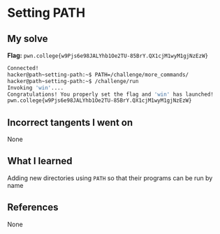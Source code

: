 
# Setting PATH

## My solve
**Flag:** `pwn.college{w9Pjs6e98JALYhb1Oe2TU-85BrY.QX1cjM1wyM1gjNzEzW}`

```bash
Connected!
hacker@path~setting-path:~$ PATH=/challenge/more_commands/
hacker@path~setting-path:~$ /challenge/run
Invoking 'win'....
Congratulations! You properly set the flag and 'win' has launched!
pwn.college{w9Pjs6e98JALYhb1Oe2TU-85BrY.QX1cjM1wyM1gjNzEzW}
```

## Incorrect tangents I went on
None

## What I learned
Adding new directories using `PATH` so that their programs can be run by name

## References 
None

